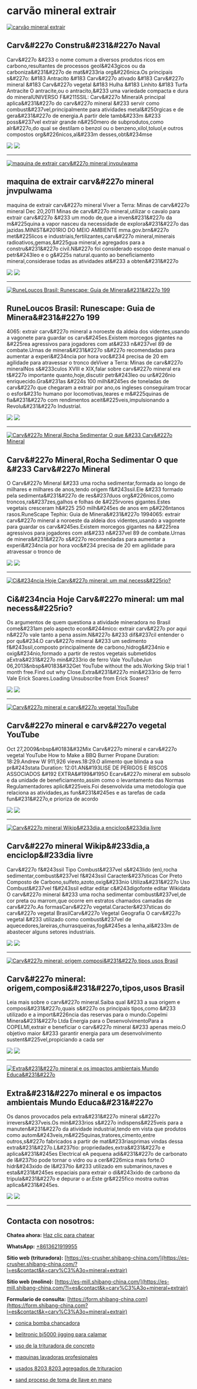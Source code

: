 # carvão mineral extrair

<a href="https://swt.shibang-china.com/?l=es&img&k=carv%C3%A3o+mineral+extrair" target="_blank">![carvão mineral extrair](http://static.shibang-china.com/all-800x300/971.jpg)</a>

## Carv&#227o Constru&#231&#227o Naval
Carv&#227o &#233 o nome comum a diversos produtos ricos em carbono,resultantes de processos geol&#243gicos ou da carboniza&#231&#227o de mat&#233ria org&#226nica.Os principais s&#227o: &#183 Antracito &#183 Carv&#227o ativado &#183 Carv&#227o mineral &#183 Carv&#227o vegetal &#183 Hulha &#183 Linhito &#183 Turfa Antracite O antracite,ou o antracito,&#233 uma variedade compacta e dura do mineralUNIVERSO F&#211SSIL: Carv&#227o MineralA principal aplica&#231&#227o do carv&#227o mineral &#233 servir como combust&#237vel,principalmente para atividades metal&#250rgicas e de gera&#231&#227o de energia.A partir dele tamb&#233m &#233 poss&#237vel extrair grande n&#250mero de subprodutos,como alr&#227o,do qual se destilam o benzol ou o benzeno,xilol,toluol,e outros compostos org&#226nicos,al&#233m desses,obt&#234mse


<a href="https://whatsapp.shibangsoft.com/WhatsApp.php" target="_blank" title="WhatsApp">![](http://static.shibang-china.com/icon/whatsapp.png)</a> <a href="https://swt.shibang-china.com/?l=es&icon&k=carv%C3%A3o+mineral+extrair" target="_blank">![](http://static.shibang-china.com/icon/chat-es.png)</a>

---

<a href="https://swt.shibang-china.com/?l=es&img&k=carv%C3%A3o+mineral+extrair" target="_blank">![maquina de extrair carv&#227o mineral jnvpulwama](http://static.shibang-china.com/all-800x300/1478.jpg)</a>

## maquina de extrair carv&#227o mineral jnvpulwama
maquina de extrair carv&#227o mineral Viver a Terra: Minas de carv&#227o mineral Dec 20,2011 Minas de carv&#227o mineral,utilizar o cavalo para extrair carv&#227o &#233 um modo de,que a inven&#231&#227o da m&#225quina a vapor nasceu da necessidade de explora&#231&#227o das jazidas.MINIST&#201RIO DO MEIO AMBIENTE mma.gov.brn&#227o met&#225licos e industriais,fertilizantes,carv&#227o mineral,minerais radioativos,gemas,&#225gua mineral,e agregados para a constru&#231&#227o civil.N&#227o foi considerado escopo deste manual o petr&#243leo e o g&#225s natural.quanto ao beneficiamento mineral,considerase todas as atividades at&#233 a obten&#231&#227o


<a href="https://whatsapp.shibangsoft.com/WhatsApp.php" target="_blank" title="WhatsApp">![](http://static.shibang-china.com/icon/whatsapp.png)</a> <a href="https://swt.shibang-china.com/?l=es&icon&k=carv%C3%A3o+mineral+extrair" target="_blank">![](http://static.shibang-china.com/icon/chat-es.png)</a>

---

<a href="https://swt.shibang-china.com/?l=es&img&k=carv%C3%A3o+mineral+extrair" target="_blank">![RuneLoucos Brasil: Runescape: Guia de Minera&#231&#227o 199](http://static.shibang-china.com/all-800x300/1391.jpg)</a>

## RuneLoucos Brasil: Runescape: Guia de Minera&#231&#227o 199
4065: extrair carv&#227o mineral a noroeste da aldeia dos videntes,usando a vagonete para guardar os carv&#245es.Existem morcegos gigantes na &#225rea agressivos para jogadores com at&#233 n&#237vel 89 de combate.Urnas de minera&#231&#227o s&#227o recomendadas para aumentar a experi&#234ncia por hora voc&#234 precisa de 20 em agilidade para atravessar o tronco deViver a Terra: Minas de carv&#227o mineralNos s&#233culos XVIII e XIX,falar sobre carv&#227o mineral era t&#227o importante quanto,hoje,discutir petr&#243leo ou ur&#226nio enriquecido.Gra&#231as &#224s 100 milh&#245es de toneladas de carv&#227o que chegaram a extrair por ano,os ingleses conseguiram trocar o esfor&#231o humano por locomotivas,teares e m&#225quinas de fia&#231&#227o com rendimentos aceit&#225veis,impulsionando a Revolu&#231&#227o Industrial.


<a href="https://whatsapp.shibangsoft.com/WhatsApp.php" target="_blank" title="WhatsApp">![](http://static.shibang-china.com/icon/whatsapp.png)</a> <a href="https://swt.shibang-china.com/?l=es&icon&k=carv%C3%A3o+mineral+extrair" target="_blank">![](http://static.shibang-china.com/icon/chat-es.png)</a>

---

<a href="https://swt.shibang-china.com/?l=es&img&k=carv%C3%A3o+mineral+extrair" target="_blank">![Carv&#227o Mineral,Rocha Sedimentar O que &#233 Carv&#227o Mineral](http://static.shibang-china.com/all-800x300/873.jpg)</a>

## Carv&#227o Mineral,Rocha Sedimentar O que &#233 Carv&#227o Mineral
O Carv&#227o Mineral &#233 uma rocha sedimentar,formada ao longo de milhares e milhares de anos,tendo origem f&#243ssil.Ele &#233 formado pela sedimenta&#231&#227o de res&#237duos org&#226nicos,como troncos,ra&#237zes,galhos e folhas de &#225rvores gigantes.Estes vegetais cresceram h&#225 250 milh&#245es de anos em p&#226ntanos rasos.RuneScape Tephix: Guia de Minera&#231&#227o 1994065: extrair carv&#227o mineral a noroeste da aldeia dos videntes,usando a vagonete para guardar os carv&#245es.Existem morcegos gigantes na &#225rea agressivos para jogadores com at&#233 n&#237vel 89 de combate.Urnas de minera&#231&#227o s&#227o recomendadas para aumentar a experi&#234ncia por hora voc&#234 precisa de 20 em agilidade para atravessar o tronco de


<a href="https://whatsapp.shibangsoft.com/WhatsApp.php" target="_blank" title="WhatsApp">![](http://static.shibang-china.com/icon/whatsapp.png)</a> <a href="https://swt.shibang-china.com/?l=es&icon&k=carv%C3%A3o+mineral+extrair" target="_blank">![](http://static.shibang-china.com/icon/chat-es.png)</a>

---

<a href="https://swt.shibang-china.com/?l=es&img&k=carv%C3%A3o+mineral+extrair" target="_blank">![Ci&#234ncia Hoje Carv&#227o mineral: um mal necess&#225rio?](http://static.shibang-china.com/all-800x300/485.jpg)</a>

## Ci&#234ncia Hoje Carv&#227o mineral: um mal necess&#225rio?
Os argumentos de quem questiona a atividade mineradora no Brasil come&#231am pelo aspecto econ&#244mico: extrair carv&#227o por aqui n&#227o vale tanto a pena assim.N&#227o &#233 dif&#237cil entender o por qu&#234.O carv&#227o mineral &#233 um sedimento f&#243ssil,composto principalmente de carbono,hidrog&#234nio e oxig&#234nio,formado a partir de restos vegetais submetidos aExtra&#231&#227o min&#233rio de ferro Vale YouTubeJun 06,2013&nbsp&#0183&#32Get YouTube without the ads.Working Skip trial 1 month free.Find out why Close.Extra&#231&#227o min&#233rio de ferro Vale Erick Soares.Loading Unsubscribe from Erick Soares?


<a href="https://whatsapp.shibangsoft.com/WhatsApp.php" target="_blank" title="WhatsApp">![](http://static.shibang-china.com/icon/whatsapp.png)</a> <a href="https://swt.shibang-china.com/?l=es&icon&k=carv%C3%A3o+mineral+extrair" target="_blank">![](http://static.shibang-china.com/icon/chat-es.png)</a>

---

<a href="https://swt.shibang-china.com/?l=es&img&k=carv%C3%A3o+mineral+extrair" target="_blank">![Carv&#227o mineral e carv&#227o vegetal YouTube](http://static.shibang-china.com/all-800x300/987.jpg)</a>

## Carv&#227o mineral e carv&#227o vegetal YouTube
Oct 27,2009&nbsp&#0183&#32Mix Carv&#227o mineral e carv&#227o vegetal YouTube How to Make a BBQ Burner Propane Duration: 18:29.Andrew W 911,926 views.18:29.O alimento que blinda a sua pr&#243stata Duration: 12:01.AN&#193LISE DE PERIGOS E RISCOS ASSOCIADOS &#192 EXTRA&#199&#195O Ecarv&#227o mineral em subsolo e da unidade de beneficiamento,assim como o levantamento das Normas Regulamentadores aplic&#225veis.Foi desenvolvida uma metodologia que relaciona as atividades,as fun&#231&#245es e as tarefas de cada fun&#231&#227o,e prioriza de acordo


<a href="https://whatsapp.shibangsoft.com/WhatsApp.php" target="_blank" title="WhatsApp">![](http://static.shibang-china.com/icon/whatsapp.png)</a> <a href="https://swt.shibang-china.com/?l=es&icon&k=carv%C3%A3o+mineral+extrair" target="_blank">![](http://static.shibang-china.com/icon/chat-es.png)</a>

---

<a href="https://swt.shibang-china.com/?l=es&img&k=carv%C3%A3o+mineral+extrair" target="_blank">![Carv&#227o mineral Wikip&#233dia,a enciclop&#233dia livre](http://static.shibang-china.com/all-800x300/1418.jpg)</a>

## Carv&#227o mineral Wikip&#233dia,a enciclop&#233dia livre
Carv&#227o f&#243ssil Tipo Combust&#237vel s&#243lido (en),rocha sedimentar,combust&#237vel f&#243ssil Caracter&#237sticas Cor Preto Composto de Carbono,sulfeto,azoto,oxig&#233nio Utiliza&#231&#227o Uso Combust&#237vel f&#243ssil editar editar c&#243digofonte editar Wikidata O carv&#227o mineral &#233 uma rocha sedimentar combust&#237vel,de cor preta ou marrom,que ocorre em estratos chamados camadas de carv&#227o.As formasCarv&#227o vegetal.Caracter&#237sticas do carv&#227o vegetal BrasilCarv&#227o Vegetal Geografia O carv&#227o vegetal &#233 utilizado como combust&#237vel de aquecedores,lareiras,churrasqueiras,fog&#245es a lenha,al&#233m de abastecer alguns setores industriais.


<a href="https://whatsapp.shibangsoft.com/WhatsApp.php" target="_blank" title="WhatsApp">![](http://static.shibang-china.com/icon/whatsapp.png)</a> <a href="https://swt.shibang-china.com/?l=es&icon&k=carv%C3%A3o+mineral+extrair" target="_blank">![](http://static.shibang-china.com/icon/chat-es.png)</a>

---

<a href="https://swt.shibang-china.com/?l=es&img&k=carv%C3%A3o+mineral+extrair" target="_blank">![Carv&#227o mineral: origem,composi&#231&#227o,tipos,usos Brasil](http://static.shibang-china.com/all-800x300/928.jpg)</a>

## Carv&#227o mineral: origem,composi&#231&#227o,tipos,usos Brasil
Leia mais sobre o carv&#227o mineral.Saiba qual &#233 a sua origem e composi&#231&#227o,quais s&#227o os principais tipos,como &#233 utilizado e a import&#226ncia das reservas para o mundo.Copelmi Minera&#231&#227o Ltda Energia para o DesenvolvimentoPara a COPELMI,extrair e beneficiar o carv&#227o mineral &#233 apenas meio.O objetivo maior &#233 garantir energia para um desenvolvimento sustent&#225vel,propiciando a cada ser


<a href="https://whatsapp.shibangsoft.com/WhatsApp.php" target="_blank" title="WhatsApp">![](http://static.shibang-china.com/icon/whatsapp.png)</a> <a href="https://swt.shibang-china.com/?l=es&icon&k=carv%C3%A3o+mineral+extrair" target="_blank">![](http://static.shibang-china.com/icon/chat-es.png)</a>

---

<a href="https://swt.shibang-china.com/?l=es&img&k=carv%C3%A3o+mineral+extrair" target="_blank">![Extra&#231&#227o mineral e os impactos ambientais Mundo Educa&#231&#227o](http://static.shibang-china.com/all-800x300/1168.jpg)</a>

## Extra&#231&#227o mineral e os impactos ambientais Mundo Educa&#231&#227o
Os danos provocados pela extra&#231&#227o mineral s&#227o irrevers&#237veis.Os min&#233rios s&#227o indispens&#225veis para a manuten&#231&#227o da atividade industrial,tendo em vista que produtos como autom&#243veis,m&#225quinas,tratores,cimento,entre outros,s&#227o fabricados a partir de mat&#233riasprimas vindas dessa extra&#231&#227o.L&#237tio: propriedades,extra&#231&#227o e aplica&#231&#245es Electrical eA pequena adi&#231&#227o de carbonato de l&#237tio pode tornar o vidro ou a cer&#226mica mais forte.O hidr&#243xido de l&#237tio &#233 utilizado em submarinos,naves e esta&#231&#245es espaciais para extrair o di&#243xido de carbono da tripula&#231&#227o e depurar o ar.Este gr&#225fico mostra outras aplica&#231&#245es.


<a href="https://whatsapp.shibangsoft.com/WhatsApp.php" target="_blank" title="WhatsApp">![](http://static.shibang-china.com/icon/whatsapp.png)</a> <a href="https://swt.shibang-china.com/?l=es&icon&k=carv%C3%A3o+mineral+extrair" target="_blank">![](http://static.shibang-china.com/icon/chat-es.png)</a>

---
## Contacta con nosotros:

**Chatea ahora:** [Haz clic para chatear](https://swt.shibang-china.com?l=es&contact&k=carv%C3%A3o+mineral+extrair)

**WhatsApp:**  [+8613621919955](https://whatsapp.shibangsoft.com/WhatsApp.php)

**Sitio web (trituradora):** [https://es-crusher.shibang-china.com/](https://es-crusher.shibang-china.com/?l=es&contact&k=carv%C3%A3o+mineral+extrair)

**Sitio web (molino):** [https://es-mill.shibang-china.com/](https://es-mill.shibang-china.com/?l=es&contact&k=carv%C3%A3o+mineral+extrair)

**Formulario de consulta:** [https://form.shibang-china.com](https://form.shibang-china.com?l=es&contact&k=carv%C3%A3o+mineral+extrair)

* [conica bomba chancadora](../85/conica%20bomba%20chancadora.md)

* [belitronic bj5000 jigging para calamar](../92/belitronic%20bj5000%20jigging%20para%20calamar.md)

* [uso de la trituradora de concreto](../93/uso%20de%20la%20trituradora%20de%20concreto.md)

* [maquinas lavadoras profesionales](../87/maquinas%20lavadoras%20profesionales.md)

* [usados 8203 8203 agregados de trituracion](../92/usados%208203%208203%20agregados%20de%20trituracion.md)

* [sand proceso de toma de llave en mano](../84/sand%20proceso%20de%20toma%20de%20llave%20en%20mano.md)
